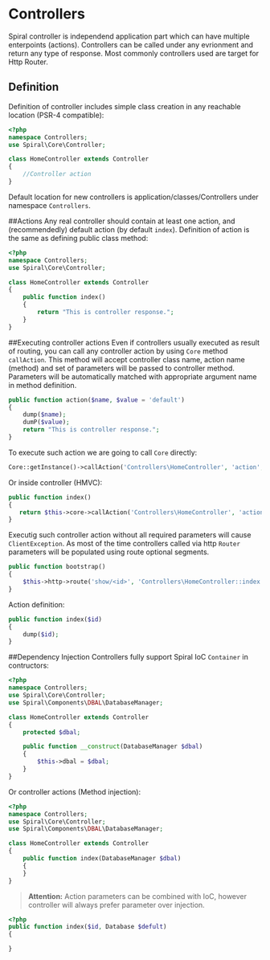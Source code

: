 # Controllers
Spiral controller is independend application part which can have multiple enterpoints (actions). 
Controllers can be called under any evrionment and return any type of response. Most commonly controllers
 used are target for Http Router.

## Definition
Definition of controller includes simple class creation in any reachable location (PSR-4 compatible):
```php
<?php
namespace Controllers;
use Spiral\Core\Controller;

class HomeController extends Controller
{
    //Controller action  
}
```
Default location for new controllers is application/classes/Controllers under namespace `Controllers`. 

##Actions
Any real controller should contain at least one action, and (recommendedly) default action (by default 
`index`). Definition of action is the same as defining public class method:
```php
<?php
namespace Controllers;
use Spiral\Core\Controller;

class HomeController extends Controller
{
    public function index() 
    {
        return "This is controller response.";
    }
}
```

##Executing controller actions
Even if controllers usually executed as result of routing, you can call any controller action by 
using `Core` method `callAction`. This method will accept controller class name, action name (method)
 and set of parameters will be passed to controller method. Parameters will be automatically matched
  with appropriate argument name in method definition.
```php
public function action($name, $value = 'default') 
{
    dump($name);
    dumP($value);
    return "This is controller response.";
}
```
To execute such action we are going to call `Core` directly:
```php
Core::getInstance()->callAction('Controllers\HomeController', 'action', ['name' => 'John']);
```
Or inside controller (HMVC):
```php
public function index() 
{
   return $this->core->callAction('Controllers\HomeController', 'action', ['name' => 'John']);
}
```
Executig such controller action without all required parameters will cause `ClientException`. As most
 of the time controllers called via http `Router` parameters will be populated using route optional 
 segments.
```php
public function bootstrap()
{
    $this->http->route('show/<id>', 'Controllers\HomeController::index');
}
```
Action definition:
```php
public function index($id) 
{
    dump($id);
}
```

##Dependency Injection
Controllers fully support Spiral IoC `Container` in contructors:
```php
<?php
namespace Controllers;
use Spiral\Core\Controller;
use Spiral\Components\DBAL\DatabaseManager;

class HomeController extends Controller
{
    protected $dbal;

    public function __construct(DatabaseManager $dbal)
    {
        $this->dbal = $dbal;
    }
}
```
Or controller actions (Method injection):
```php
<?php
namespace Controllers;
use Spiral\Core\Controller;
use Spiral\Components\DBAL\DatabaseManager;

class HomeController extends Controller
{
    public function index(DatabaseManager $dbal)
    {
    }
}
```
> **Attention:** Action parameters can be combined with IoC, however controller will always prefer 
parameter over injection.

```php
<?php
public function index($id, Database $defult)
{

}
```